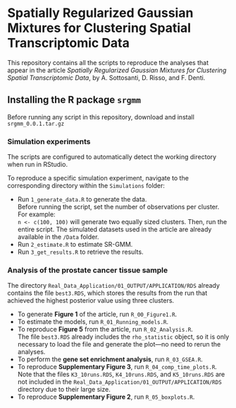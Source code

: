 # Spatially Regularized Gaussian Mixtures for Clustering Spatial Transcriptomic Data

This repository contains all the scripts to reproduce the analyses that appear in the article *Spatially Regularized Gaussian Mixtures for
Clustering Spatial Transcriptomic Data*, by A. Sottosanti, D. Risso, and F. Denti.

## Installing the R package `srgmm`

Before running any script in this repository, download and install `srgmm_0.0.1.tar.gz`

### Simulation experiments

The scripts are configured to automatically detect the working directory when run in RStudio.

To reproduce a specific simulation experiment, navigate to the corresponding directory within the `Simulations` folder:

- Run `1_generate_data.R` to generate the data.  
  Before running the script, set the number of observations per cluster. For example:  
  `n <- c(100, 100)` will generate two equally sized clusters. Then, run the entire script.
  The simulated datasets used in the article are already available in the `/Data` folder.
- Run `2_estimate.R` to estimate SR-GMM.
- Run `3_get_results.R` to retrieve the results.


### Analysis of the prostate cancer tissue sample

The directory `Real_Data_Application/01_OUTPUT/APPLICATION/RDS` already contains the file `best3.RDS`, which stores the results from the run that achieved the highest posterior value using three clusters.

- To generate **Figure 1** of the article, run `R_00_Figure1.R`.
- To estimate the models, run `R_01_Running_models.R`.
- To reproduce **Figure 5** from the article, run `R_02_Analysis.R`.  
  The file `best3.RDS` already includes the `rho_statistic` object, so it is only necessary to load the file and generate the plot—no need to rerun the analyses.
- To perform the **gene set enrichment analysis**, run `R_03_GSEA.R`.
- To reproduce **Supplementary Figure 3**, run `R_04_comp_time_plots.R`.  
  Note that the files `K3_10runs.RDS`, `K4_10runs.RDS`, and `K5_10runs.RDS` are not included in the `Real_Data_Application/01_OUTPUT/APPLICATION/RDS` directory due to their large size.
- To reproduce **Supplementary Figure 2**, run `R_05_boxplots.R`.
